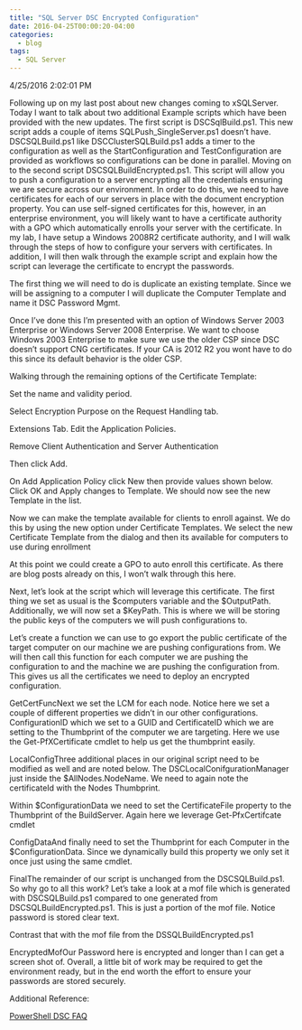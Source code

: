```yaml
---
title: "SQL Server DSC Encrypted Configuration"
date: 2016-04-25T00:00:20-04:00
categories:
  - blog
tags:
  - SQL Server
---
```


4/25/2016 2:02:01 PM

Following up on my last post about new changes coming to xSQLServer. Today I want to talk about two additional Example scripts which have been provided with the new updates. The first script is DSCSqlBuild.ps1. This new script adds a couple of items SQLPush_SingleServer.ps1 doesn’t have. DSCSQLBuild.ps1 like DSCClusterSQLBuild.ps1 adds a timer to the configuration as well as the StartConfiguration and TestConfiguration are provided as workflows so configurations can be done in parallel. Moving on to the second script DSCSQLBuildEncrypted.ps1. This script will allow you to push a configuration to a server encrypting all the credentials ensuring we are secure across our environment. In order to do this, we need to have certificates for each of our servers in place with the document encryption property. You can use self-signed certificates for this, however, in an enterprise environment, you will likely want to have a certificate authority with a GPO which automatically enrolls your server with the certificate. In my lab, I have setup a Windows 2008R2 certificate authority, and I will walk through the steps of how to configure your servers with certificates. In addition, I will then walk through the example script and explain how the script can leverage the certificate to encrypt the passwords.

The first thing we will need to do is duplicate an existing template. Since we will be assigning to a computer I will duplicate the Computer Template and name it DSC Password Mgmt.

Once I’ve done this I’m presented with an option of Windows Server 2003 Enterprise or Windows Server 2008 Enterprise.   We want to choose Windows 2003 Enterprise to make sure we use the older CSP since DSC doesn’t support CNG certificates. If your CA is 2012 R2 you wont have to do this since its default behavior is the older CSP.

Walking through the remaining options of the Certificate Template:

Set the name and validity period.

Select Encryption Purpose on the Request Handling tab.

Extensions Tab. Edit the Application Policies.

Remove Client Authentication and Server Authentication

Then click Add.

On Add Application Policy click New then provide values shown below.
Click OK and Apply changes to Template. We should now see the new Template in the list.

Now we can make the template available for clients to enroll against. We do this by using the new option under Certificate Templates.
We select the new Certificate Template from the dialog and then its available for computers to use during enrollment

At this point we could create a GPO to auto enroll this certificate. As there are blog posts already on this, I won’t walk through this here.

Next, let’s look at the script which will leverage this certificate. The first thing we set as usual is the $computers variable and the $OutputPath. Additionally, we will now set a $KeyPath. This is where we will be storing the public keys of the computers we will push configurations to.

Let’s create a function we can use to go export the public certificate of the target computer on our machine we are pushing configurations from. We will then call this function for each computer we are pushing the configuration to and the machine we are pushing the configuration from. This gives us all the certificates we need to deploy an encrypted configuration.

GetCertFuncNext we set the LCM for each node. Notice here we set a couple of different properties we didn’t in our other configurations. ConfigurationID which we set to a GUID and CertificateID which we are setting to the Thumbprint of the computer we are targeting. Here we use the Get-PfXCertificate cmdlet to help us get the thumbprint easily.

LocalConfigThree additional places in our original script need to be modified as well and are noted below. The DSCLocalConifgurationManager just inside the $AllNodes.NodeName. We need to again note the certificateId with the Nodes Thumbprint.

Within $ConfigurationData we need to set the CertificateFile property to the Thumbprint of the BuildServer. Again here we leverage Get-PfxCertifcate cmdlet

ConfigDataAnd finally need to set the Thumbprint for each Computer in the $ConfigurationData. Since we dynamically build this property we only set it once just using the same cmdlet.

FinalThe remainder of our script is unchanged from the DSCSQLBuild.ps1.  So why go to all this work? Let’s take a look at a mof file which is generated with DSCSQLBuild.ps1 compared to one generated from DSCSQLBuildEncrypted.ps1. This is just a portion of the mof file. Notice password is stored clear text.

Contrast that with the mof file from the DSSQLBuildEncrypted.ps1

EncryptedMofOur Password here is encrypted and longer than I can get a screen shot of.  Overall, a little bit of work may be required to get the environment ready, but in the end worth the effort to ensure your passwords are stored securely.

Additional Reference:

[PowerShell DSC FAQ](https://blogs.msdn.microsoft.com/powershell/2015/10/01/powershell-dsc-faq-sorting-out-certificates/)

